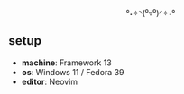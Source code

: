 <div align=center>
  
°˖✧◝(⁰▿⁰)◜✧˖°
  
</div>

## setup
- **machine**: Framework 13
- **os**: Windows 11 / Fedora 39
- **editor**: Neovim
